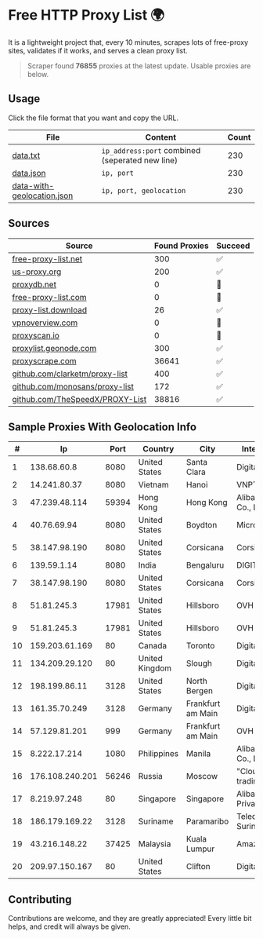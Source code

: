
# Free HTTP Proxy List 🌍

It is a lightweight project that, every 10 minutes, scrapes lots of free-proxy sites, validates if it works, and serves a clean proxy list.


> Scraper found **76855** proxies at the latest update. Usable proxies are below.

## Usage

Click the file format that you want and copy the URL.


|File|Content|Count|
|----|-------|-----|
|[data.txt](https://raw.githubusercontent.com/themiralay/Proxy-List-World/master/data.txt)|`ip_address:port` combined (seperated new line)|230|
|[data.json](https://raw.githubusercontent.com/themiralay/Proxy-List-World/master/data.json)|`ip, port`|230|
|[data-with-geolocation.json](https://raw.githubusercontent.com/themiralay/Proxy-List-World/master/data-with-geolocation.json)|`ip, port, geolocation`|230|

## Sources

|Source|Found Proxies|Succeed|
|------|-------------|-------|
|[free-proxy-list.net](https://free-proxy-list.net)|300|✅|
|[us-proxy.org](https://www.us-proxy.org)|200|✅|
|[proxydb.net](http://proxydb.net)|0|🚫|
|[free-proxy-list.com](https://free-proxy-list.com/?page=&port=&type%5B%5D=http&type%5B%5D=https&up_time=0&search=Search)|0|🚫|
|[proxy-list.download](https://www.proxy-list.download/HTTP)|26|✅|
|[vpnoverview.com](https://vpnoverview.com/privacy/anonymous-browsing/free-proxy-servers)|0|🚫|
|[proxyscan.io](https://www.proxyscan.io)|0|🚫|
|[proxylist.geonode.com](https://proxylist.geonode.com/api/proxy-list?limit=300&page=1&sort_by=lastChecked&sort_type=desc&protocols=http,https)|300|✅|
|[proxyscrape.com](https://api.proxyscrape.com/v2/?request=displayproxies&protocol=http&timeout=10000&country=all&ssl=all&anonymity=all)|36641|✅|
|[github.com/clarketm/proxy-list](https://raw.githubusercontent.com/clarketm/proxy-list/master/proxy-list-raw.txt)|400|✅|
|[github.com/monosans/proxy-list](https://raw.githubusercontent.com/monosans/proxy-list/main/proxies/http.txt)|172|✅|
|[github.com/TheSpeedX/PROXY-List](https://raw.githubusercontent.com/TheSpeedX/PROXY-List/master/http.txt)|38816|✅|


## Sample Proxies With Geolocation Info

|#|Ip|Port|Country|City|Internet Service Provider|
|-|--|----|-------|----|-------------------------|
|1|138.68.60.8|8080|United States|Santa Clara|DigitalOcean, LLC|
|2|14.241.80.37|8080|Vietnam|Hanoi|VNPT|
|3|47.239.48.114|59394|Hong Kong|Hong Kong|Alibaba (US) Technology Co., Ltd.|
|4|40.76.69.94|8080|United States|Boydton|Microsoft Corporation|
|5|38.147.98.190|8080|United States|Corsicana|Corsicana ISD|
|6|139.59.1.14|8080|India|Bengaluru|DIGITALOCEAN|
|7|38.147.98.190|8080|United States|Corsicana|Corsicana ISD|
|8|51.81.245.3|17981|United States|Hillsboro|OVH SAS|
|9|51.81.245.3|17981|United States|Hillsboro|OVH SAS|
|10|159.203.61.169|80|Canada|Toronto|DigitalOcean, LLC|
|11|134.209.29.120|80|United Kingdom|Slough|DigitalOcean, LLC|
|12|198.199.86.11|3128|United States|North Bergen|DigitalOcean, LLC|
|13|161.35.70.249|3128|Germany|Frankfurt am Main|DigitalOcean, LLC|
|14|57.129.81.201|999|Germany|Frankfurt am Main|OVH SAS|
|15|8.222.17.214|1080|Philippines|Manila|Alibaba (US) Technology Co., Ltd.|
|16|176.108.240.201|56246|Russia|Moscow|"Cloud Technologies" LLC trading as Cloud.ru|
|17|8.219.97.248|80|Singapore|Singapore|Alibaba Cloud (Singapore) Private Limited|
|18|186.179.169.22|3128|Suriname|Paramaribo|Telecommunicationcompany Suriname - TeleSur|
|19|43.216.148.22|37425|Malaysia|Kuala Lumpur|Amazon.com, Inc.|
|20|209.97.150.167|80|United States|Clifton|DigitalOcean, LLC|



## Contributing

Contributions are welcome, and they are greatly appreciated! Every
little bit helps, and credit will always be given.

